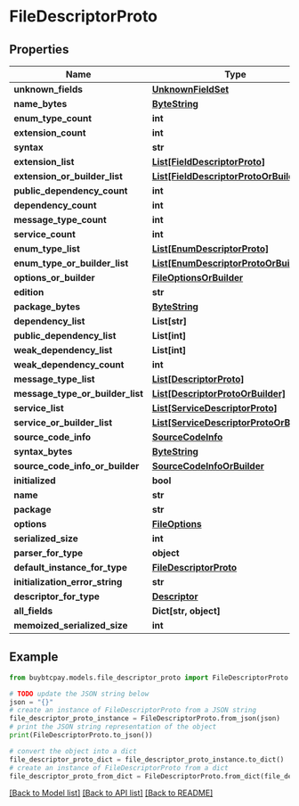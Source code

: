 # FileDescriptorProto


## Properties

Name | Type | Description | Notes
------------ | ------------- | ------------- | -------------
**unknown_fields** | [**UnknownFieldSet**](UnknownFieldSet.md) |  | [optional] 
**name_bytes** | [**ByteString**](ByteString.md) |  | [optional] 
**enum_type_count** | **int** |  | [optional] 
**extension_count** | **int** |  | [optional] 
**syntax** | **str** |  | [optional] 
**extension_list** | [**List[FieldDescriptorProto]**](FieldDescriptorProto.md) |  | [optional] 
**extension_or_builder_list** | [**List[FieldDescriptorProtoOrBuilder]**](FieldDescriptorProtoOrBuilder.md) |  | [optional] 
**public_dependency_count** | **int** |  | [optional] 
**dependency_count** | **int** |  | [optional] 
**message_type_count** | **int** |  | [optional] 
**service_count** | **int** |  | [optional] 
**enum_type_list** | [**List[EnumDescriptorProto]**](EnumDescriptorProto.md) |  | [optional] 
**enum_type_or_builder_list** | [**List[EnumDescriptorProtoOrBuilder]**](EnumDescriptorProtoOrBuilder.md) |  | [optional] 
**options_or_builder** | [**FileOptionsOrBuilder**](FileOptionsOrBuilder.md) |  | [optional] 
**edition** | **str** |  | [optional] 
**package_bytes** | [**ByteString**](ByteString.md) |  | [optional] 
**dependency_list** | **List[str]** |  | [optional] 
**public_dependency_list** | **List[int]** |  | [optional] 
**weak_dependency_list** | **List[int]** |  | [optional] 
**weak_dependency_count** | **int** |  | [optional] 
**message_type_list** | [**List[DescriptorProto]**](DescriptorProto.md) |  | [optional] 
**message_type_or_builder_list** | [**List[DescriptorProtoOrBuilder]**](DescriptorProtoOrBuilder.md) |  | [optional] 
**service_list** | [**List[ServiceDescriptorProto]**](ServiceDescriptorProto.md) |  | [optional] 
**service_or_builder_list** | [**List[ServiceDescriptorProtoOrBuilder]**](ServiceDescriptorProtoOrBuilder.md) |  | [optional] 
**source_code_info** | [**SourceCodeInfo**](SourceCodeInfo.md) |  | [optional] 
**syntax_bytes** | [**ByteString**](ByteString.md) |  | [optional] 
**source_code_info_or_builder** | [**SourceCodeInfoOrBuilder**](SourceCodeInfoOrBuilder.md) |  | [optional] 
**initialized** | **bool** |  | [optional] 
**name** | **str** |  | [optional] 
**package** | **str** |  | [optional] 
**options** | [**FileOptions**](FileOptions.md) |  | [optional] 
**serialized_size** | **int** |  | [optional] 
**parser_for_type** | **object** |  | [optional] 
**default_instance_for_type** | [**FileDescriptorProto**](FileDescriptorProto.md) |  | [optional] 
**initialization_error_string** | **str** |  | [optional] 
**descriptor_for_type** | [**Descriptor**](Descriptor.md) |  | [optional] 
**all_fields** | **Dict[str, object]** |  | [optional] 
**memoized_serialized_size** | **int** |  | [optional] 

## Example

```python
from buybtcpay.models.file_descriptor_proto import FileDescriptorProto

# TODO update the JSON string below
json = "{}"
# create an instance of FileDescriptorProto from a JSON string
file_descriptor_proto_instance = FileDescriptorProto.from_json(json)
# print the JSON string representation of the object
print(FileDescriptorProto.to_json())

# convert the object into a dict
file_descriptor_proto_dict = file_descriptor_proto_instance.to_dict()
# create an instance of FileDescriptorProto from a dict
file_descriptor_proto_from_dict = FileDescriptorProto.from_dict(file_descriptor_proto_dict)
```
[[Back to Model list]](../README.md#documentation-for-models) [[Back to API list]](../README.md#documentation-for-api-endpoints) [[Back to README]](../README.md)


